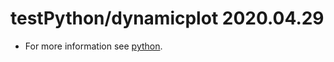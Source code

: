 # testPython/dynamicplot 2020.04.29

- For more information see
    [python](https://mrkraimer.github.io/website/developerGuide/python).

